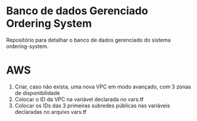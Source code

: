# Banco de dados Gerenciado Ordering System
Repositório para detalhar o banco de dados gerenciado do sistema ordering-system.

# AWS
1. Criar, caso não exista, uma nova VPC em modo avançado, com 3 zonas de disponibilidade
2. Colocar o ID da VPC na variável declarada no vars.tf
3. Colocar os IDs das 3 primeiras subredes públicas nas variáveis declaradas no arquivo vars.tf